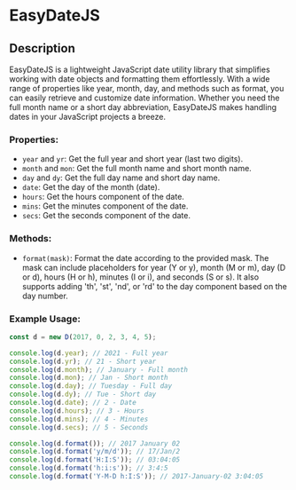 # EasyDateJS

## Description
EasyDateJS is a lightweight JavaScript date utility library that simplifies working with date objects and formatting them effortlessly. With a wide range of properties like year, month, day, and methods such as format, you can easily retrieve and customize date information. Whether you need the full month name or a short day abbreviation, EasyDateJS makes handling dates in your JavaScript projects a breeze.

### Properties:

- `year` and `yr`: Get the full year and short year (last two digits).
- `month` and `mon`: Get the full month name and short month name.
- `day` and `dy`: Get the full day name and short day name.
- `date`: Get the day of the month (date).
- `hours`: Get the hours component of the date.
- `mins`: Get the minutes component of the date.
- `secs`: Get the seconds component of the date.

### Methods:

- `format(mask)`: Format the date according to the provided mask. The mask can include placeholders for year (Y or y), month (M or m), day (D or d), hours (H or h), minutes (I or i), and seconds (S or s). It also supports adding 'th', 'st', 'nd', or 'rd' to the day component based on the day number.

### Example Usage:

```javascript
const d = new D(2017, 0, 2, 3, 4, 5);

console.log(d.year); // 2021 - Full year
console.log(d.yr); // 21 - Short year
console.log(d.month); // January - Full month
console.log(d.mon); // Jan - Short month
console.log(d.day); // Tuesday - Full day
console.log(d.dy); // Tue - Short day
console.log(d.date); // 2 - Date
console.log(d.hours); // 3 - Hours
console.log(d.mins); // 4 - Minutes
console.log(d.secs); // 5 - Seconds

console.log(d.format()); // 2017 January 02
console.log(d.format('y/m/d')); // 17/Jan/2
console.log(d.format('H:I:S')); // 03:04:05
console.log(d.format('h:i:s')); // 3:4:5
console.log(d.format('Y-M-D h:I:S')); // 2017-January-02 3:04:05
```